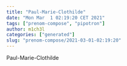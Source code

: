```yaml
---
title: "Paul-Marie-Clothilde"
date: "Mon Mar  1 02:19:20 CET 2021"
tags: ["prenom-compose", "pipotron"]
author: m1ch3l
categories: ["generated"]
slug: "prenom-compose/2021-03-01-02:19:20"
---
```


Paul-Marie-Clothilde

